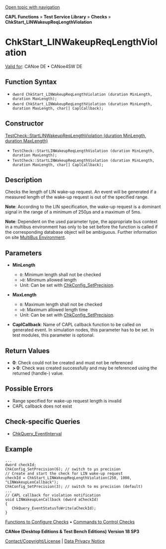 [Open topic with navigation](../../../../../CANoeDEFamily.htm#Topics/CAPLFunctions/Test/Functions/CAPLfunctionChkStartLinWakeupReqLengthViolation.md)

**CAPL Functions** » **Test Service Library** » **Checks** » **ChkStart_LINWakeupReqLengthViolation**

# ChkStart_LINWakeupReqLengthViolation

[Valid for](../../../Shared/FeatureAvailability.md): CANoe DE • CANoe4SW DE

## Function Syntax

- `dword ChkStart_LINWakeupReqLengthViolation (duration MinLength, duration MaxLength);`
- `dword ChkStart_LINWakeupReqLengthViolation (duration MinLength, duration MaxLength, char[] CaplCallback);`

## Constructor

[TestCheck::StartLINWakeupReqLengthViolation (duration MinLength, duration MaxLength)](../../../Shared/CAPL/General/ClassesAndObjects.md)

- `TestCheck::StartLINWakeupReqLengthViolation (duration MinLength, duration MaxLength);`
- `TestCheck::StartLINWakeupReqLengthViolation (duration MinLength, duration MaxLength, char[] CaplCallback);`

## Description

Checks the length of LIN wake-up request. An event will be generated if a measured length of the wake-up request is out of the specified range.

**Note**: According to the LIN specification, the wake-up request is a dominant signal in the range of a minimum of 250µs and a maximum of 5ms.

**Note**: Dependent on the used parameter type, the appropriate bus context in a multibus environment has only to be set before the function is called if the corresponding database object will be ambiguous. Further information on site [MultiBus Environment](../../../Shared/CAPL/General/TestMultiBusEnvironment.md).

## Parameters

- **MinLength**
  - `0`: Minimum length shall not be checked
  - `>0`: Minimum allowed length
  - Unit: Can be set with [ChkConfig_SetPrecision](CAPLfunctionChkConfigSetPrecision.md).

- **MaxLength**
  - `0`: Maximum length shall not be checked
  - `>0`: Maximum allowed length time
  - Unit: Can be set with [ChkConfig_SetPrecision](CAPLfunctionChkConfigSetPrecision.md).

- **CaplCallback**: Name of CAPL callback function to be called on generated event. In simulation nodes, this parameter has to be set. In test modules, this parameter is optional.

## Return Values

- **0**: Check could not be created and must not be referenced
- **> 0**: Check was created successfully and may be referenced using the returned (handle-) value.

## Possible Errors

- Range specified for wake-up request length is invalid
- CAPL callback does not exist

## Check-specific Queries

- [ChkQuery_EventInterval](CAPLfunctionChkQueryEventInterval.md)

## Example

```plaintext
...
dword checkId;
ChkConfig_SetPrecision(6); // switch to µs precision
// Create and start the check for LIN wake-up request
checkId = ChkStart_LINWakeupReqLengthViolation(250, 1000, "LINWakeupLenCallback");
ChkConfig_SetPrecision(3); // switch to ms precision (default)
...
// CAPL callback for violation notification
void LINWakeupLenCallback (dword aCheckId)
{
   ChkQuery_EventStatusToWrite(aCheckId);
}
```

[Functions to Configure Checks](../CAPLfunctionsTSLConfigurationFunctions.md) • [Commands to Control Checks](../CAPLfunctionsTSLCheckControlCommands.md)

**CANoe (Desktop Editions & Test Bench Editions) Version 18 SP3**

[Contact/Copyright/License](../../../Shared/ContactCopyrightLicense.md) | [Data Privacy Notice](https://www.vector.com/int/en/company/get-info/privacy-policy/)
